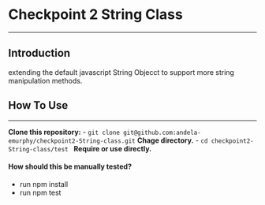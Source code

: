 # Checkpoint 2 String Class
------------------------------
## Introduction
 extending the default javascript String Objecct to support more string manipulation methods. 
## How To Use
-----------
**Clone this repository:** 
    - `git clone git@github.com:andela-emurphy/checkpoint2-String-class.git` 
**Chage directory.**
    - `cd checkpoint2-String-class/test `
**Require or use directly.**


#### How should this be manually tested?  
- run npm install 
- run npm test

